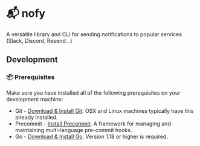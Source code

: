 # 📬 nofy

A versatile library and CLI for sending notifications to popular services (Slack, Discord, Resend...)

## Development


### 📦 Prerequisites

Make sure you have installed all of the following prerequisites on your development machine:
* Git - [Download & Install Git](https://git-scm.com/downloads). OSX and Linux machines typically have this already installed.
* Precommit - [Install Precommit](https://pre-commit.com/#installation). A framework for managing and maintaining multi-language pre-commit hooks.
* Go - [Download & Install Go](https://golang.org/doc/install). Version 1.18 or higher is required.


